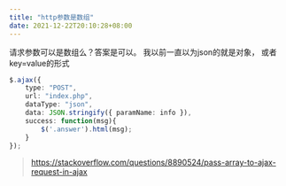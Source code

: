 ```yaml
---
title: "http参数是数组"
date: 2021-12-22T20:10:28+08:00
---
```



请求参数可以是数组么？答案是可以。 我以前一直以为json的就是对象， 或者key=value的形式

``` ts
$.ajax({
    type: "POST",
    url: "index.php",
    dataType: "json",
    data: JSON.stringify({ paramName: info }),
    success: function(msg){
        $('.answer').html(msg);
    }
});
```

> https://stackoverflow.com/questions/8890524/pass-array-to-ajax-request-in-ajax
